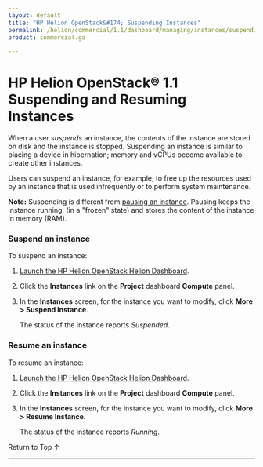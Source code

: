 ```yaml
---
layout: default
title: "HP Helion OpenStack&#174; Suspending Instances"
permalink: /helion/commercial/1.1/dashboard/managing/instances/suspend/
product: commercial.ga

---
```

<!--UNDER REVISION-->

<script>

function PageRefresh {
onLoad="window.refresh"
}

PageRefresh();

</script>

<!--
<p style="font-size: small;"> <a href="/helion/commercial/1.1/ga1/install/">&#9664; PREV</a> | <a href="/helion/commercial/1.1/ga1/install-overview/">&#9650; UP</a> | <a href="/helion/commercial/1.1/ga1/">NEXT &#9654;</a> 
-->

# HP Helion OpenStack&#174; 1.1 Suspending and Resuming Instances

When a user *suspends* an instance, the contents of the instance are stored on disk and the instance is stopped. Suspending an instance is similar to placing a device in hibernation; memory and vCPUs become available to create other instances.

Users can suspend an instance, for example, to free up the resources used by an instance that is used infrequently or to perform system maintenance. 

**Note:** Suspending is different from <a href="/helion/commercial/1.1/dashboard/managing/instances/pause/">pausing an instance</a>. Pausing keeps the instance running, (in a &quot;frozen&quot; state) and stores the content of the instance in memory (RAM).  


### Suspend an instance ###

To suspend an instance:

1. [Launch the HP Helion OpenStack Helion Dashboard](/helion/openstack/1.1/dashboard/login/).

2. Click the **Instances** link on the **Project** dashboard **Compute** panel.

3. In the **Instances** screen, for the instance you want to modify, click **More &gt; Suspend Instance**.

	The status of the instance reports *Suspended*.

### Resume an instance ###

To resume an instance:

1. [Launch the HP Helion OpenStack Helion Dashboard](/helion/openstack/1.1/dashboard/login/).

2. Click the **Instances** link on the **Project** dashboard **Compute** panel.

3. In the **Instances** screen, for the instance you want to modify, click **More &gt; Resume Instance**.

	The status of the instance reports *Running*. 

<a href="#top" style="padding:14px 0px 14px 0px; text-decoration: none;"> Return to Top &#8593; </a>


----
